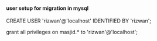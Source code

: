 
#### user setup for migration in mysql

CREATE USER 'rizwan'@'localhost' IDENTIFIED BY 'rizwan';

grant all privileges on masjid.* to 'rizwan'@'localhost';

